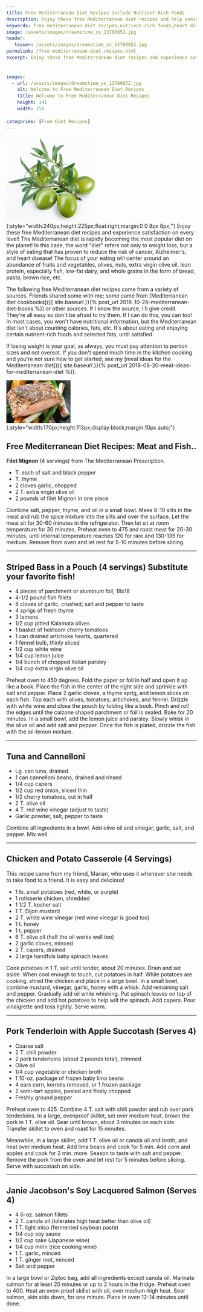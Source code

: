 ```yaml
---
title: Free Mediterranean Diet Recipes Include Nutrient-Rich Foods 
description: Enjoy these free Mediterranean diet recipes and help avoid and reverse heart disease by eating a diet abundant in nutrient-rich foods.
keywords: free mediterranean diet recipes,nutrient-rich foods,heart disease
image: /assets/images/dreamstime_xs_13780852.jpg
header:
   teaser: /assets/images/dreamstime_xs_13780852.jpg
permalink: /free-mediterranean-diet-recipes.html
excerpt: Enjoy these free Mediterranean diet recipes and experience satisfaction on every level!


images:
  - url: /assets/images/dreamstime_xs_13780852.jpg
    alt: Welcome to Free Mediterranean Diet Recipes
    title: Welcome to Free Mediterranean Diet Recipes
    height: 141
    width: 150

categories: [Free Diet Recipes]
---
```


![Welcome to Free Mediterranean Diet Recipes](/assets/images/dreamstime_xs_13780852.jpg){:style="width:240px;height:225px;float:right;margin:0 0 8px 8px;"}
Enjoy these free Mediterranean diet recipes and experience satisfaction on every level! The Mediterranean diet is rapidly becoming the most popular diet on the planet! In this case, the word "diet" refers not only to weight loss, but a style of eating that has proven to reduce the risk of cancer, Alzheimer's, and heart disease! The focus of your eating will center around an abundance of fruits and vegetables, olives, nuts, extra virgin olive oil, lean protein, especially fish, low-fat dairy, and whole grains in the form of bread, pasta, brown rice, etc.

The following free Mediterranean diet recipes come from a variety of sources. Friends shared some with me; some came from [Mediterranean diet cookbooks]({{ site.baseurl }}{% post_url 2018-10-28-mediterranean-diet-books %}) or other sources. If I know the source, I'll give credit. They're all easy so don't be afraid to try them.  If I can do this, you can too! In most cases, you won't have nutritional information, but the Mediterranean diet isn't about counting calories, fats, etc. It's about eating and enjoying certain nutrient-rich foods and selected fats, until satisfied.

If losing weight is your goal, as always, you must pay attention to portion sizes and not overeat. If you don't spend much time in the kitchen cooking and you're not sure how to get started, see my [meal ideas for the Mediterranean diet]({{ site.baseurl }}{% post_url 2018-08-20-meal-ideas-for-mediterranean-diet %}).

![Welcome to Free Mediterranean Diet Recipes](/assets/images/portion-control3.jpg){:style="width:170px;height:113px;display:block;margin:10px auto;"}

## Free Mediterranean Diet Recipes: Meat and Fish..
__Filet Mignon__ (4 servings) from The Mediterranean Prescription.

* T. each of salt and black pepper
* T. thyme
* 2 cloves garlic, chopped
* 2 T. extra virgin olive oil
* 2 pounds of filet Mignon in one piece

Combine salt, pepper, thyme, and oil in a small bowl. Make 8-10 slits in the meat and rub the spice mixture into the slits and over the surface. Let the meat sit for 30-60 minutes in the refrigerator. Then let sit at room temperature for 30 minutes. Preheat oven to 475 and roast meat for 20-30 minutes, until internal temperature reaches 120 for rare and 130-135 for medium. Remove from oven and let rest for 5-10 minutes before slicing.

---

## Striped Bass in a Pouch (4 servings) Substitute your favorite fish!
* 4 pieces of parchment or aluminum foil, 18x18
* 4-1/2 pound fish fillets
* 8 cloves of garlic, crushed; salt and pepper to taste
* 4 sprigs of fresh thyme
* 3 lemons
* 1/2 cup pitted Kalamata olives
* 1 basket of heirloom cherry tomatoes
* 1 can drained artichoke hearts, quartered
* 1 fennel bulb, thinly sliced
* 1/2 cup white wine
* 1/4 cup lemon juice
* 1/4 bunch of chopped Italian parsley
* 1/4 cup extra virgin olive oil

Preheat oven to 450 degrees. Fold the paper or foil in half and open it up like a book. Place the fish in the center of the right side and sprinkle with salt and pepper. Place 2 garlic cloves, a thyme sprig, and lemon slices on each fish. Top each with olives, tomatoes, artichokes, and fennel. Drizzle with white wine and close the pouch by folding like a book. Pinch and roll the edges until the calzone shaped parchment or foil is sealed. Bake for 20 minutes. In a small bowl, add the lemon juice and parsley. Slowly whisk in the olive oil and add salt and pepper. Once the fish is plated, drizzle the fish with the oil-lemon mixture.

---

## Tuna and Cannelloni
* Lg. can tuna, drained
* 1 can cannelloni beans, drained and rinsed
* 1/4 cup capers
* 1/2 cup red onion, sliced thin 
* 1/2 cherry tomatoes, cut in half
* 2 T. olive oil 
* 4 T. red wine vinegar (adjust to taste)
* Garlic powder, salt, pepper to taste  

Combine all ingredients in a bowl. Add olive oil and vinegar, garlic, salt, and pepper. Mix well.

---

## Chicken and Potato Casserole (4 Servings)
This recipe came from my friend, Marian, who uses it whenever she needs to take food to a friend. It is easy and delicious!

* 1 lb. small potatoes (red, white, or purple)
* 1 rotisserie chicken, shredded
* 1 1/2 T. kosher salt
* 1 T. Dijon mustard
* 2 T. white wine vinegar (red wine vinegar is good too)
* 1 t. honey
* 1 t. pepper
* 6 T. olive oil (half the oil works well too)
* 2 garlic cloves, minced
* 2 T. capers, drained
* 2 large handfuls baby spinach leaves

Cook potatoes in 1 T. salt until tender, about 20 minutes. Drain and set aside. When cool enough to touch, cut potatoes in half. While potatoes are cooking, shred the chicken and place in a large bowl. In a small bowl, combine mustard, vinegar, garlic, honey with a whisk. Add remaining salt and pepper. Gradually add oil while whisking. Put spinach leaves on top of the chicken and add hot potatoes to help wilt the spinach. Add capers. Pour vinaigrette and toss lightly. Serve warm.

---

## Pork Tenderloin with Apple Succotash (Serves 4)

* Coarse salt
* 2 T. chili powder
* 2 pork tenderloins (about 2 pounds total), trimmed
* Olive oil
* 1/4 cup vegetable or chicken broth
* 1 10-oz. package of frozen baby lima beans
* 4 ears corn, kernels removed, or 1 frozen package
* 2 semi-tart apples, peeled and finely chopped
* Freshly ground pepper

Preheat oven to 425. Combine 4 T. salt with chili powder and rub over pork tenderloins. In a large, ovenproof skillet, set over medium heat, brown the pork in 1 T. olive oil. Sear until brown, about 3 minutes on each side. Transfer skillet to oven and roast for 15 minutes.  

Meanwhile, in a large skillet, add 1 T. olive oil or canola oil and broth, and heat over medium heat. Add lima beans and cook for 5 min. Add corn and apples and cook for 2 min. more. Season to taste with salt and pepper. Remove the pork from the oven and let rest for 5 minutes before slicing. Serve with succotash on side. 

---

## Janie Jacobson's Soy Lacquered Salmon (Serves 4)

* 4 6-oz. salmon fillets
* 2 T. canola oil (tolerates high heat better than olive oil)
* 1 T. light miso (fermented soybean paste)
* 1/4 cup soy sauce
* 1/2 cup sake (Japanese wine)
* 1/4 cup mirin (rice cooking wine) 
* 1 T. garlic, minced
* 1 T. ginger root, minced
* Salt and pepper

In a large bowl or Ziploc bag, add all ingredients except canola oil. Marinate salmon for at least 20 minutes or up to 2 hours in the fridge. Preheat oven to 400. Heat an oven-proof skillet with oil, over medium-high heat. Sear salmon, skin side down, for one minute. Place in oven 12-14 minutes until done.